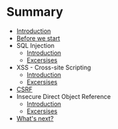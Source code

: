# Summary

* [Introduction](README.md)
* [Before we start](setup.md)
* SQL Injection
  * [Introduction](sql-injection.md)
  * [Excersises](sql-injection-excersises.md)
* XSS - Cross-site Scripting
  * [Introduction](xss.md)
  * [Excersises](xss-excersises.md)
* [CSRF](csrf.md)
* Insecure Direct Object Reference
  * [Introduction](idor.md)
  * [Excersises](idor-excersises.md)
* [What's next?](next.md)

